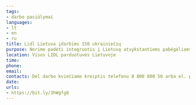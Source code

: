 ```yaml
---
tags:
- darbo pasiūlymai
languages:
- lt
- en
- ru
title: Lidl Lietuva įdarbims 150 ukrainiečių
purpose: Norime padėti integruotis į Lietuvą atvykstantiems pabėgėliams iš Ukrainos ir esame pasiruošę į savo komandą priimti apie 150 ukrainiečių. Pasiūlysime darbą 50-tyje parduotuvių visoje Lietuvoje, Kaune esančiame logistikos centre bei centrinėje buveinėje Vilniuje.Visi darbuotojai taps visaverčiais kolektyvo nariais, jiems suteikiamos darbo sąlygos ir naudos niekuo nesiskirs nuo atitinkamose pozicijose jau dirbančių žmonių. Prekybos tinklas šiems darbuotojams taip pat skris ir 100 eurų „Lidl“ dovanų korteles kaip paramą, kuri šiuo metu yra labai reikalinga.Dėl darbo kviečiame kreiptis telefonu 8 800 800 50 arba el. paštu noriudirbti@lidl.ltAktualius darbo skelbimus rasite https://bit.ly/3hWgfg8Kviečiame pasidalinti šiuo įrašu su tais, kuriems ši informacija aktuali.
location: Visos LIDL parduotuvės Lietuvoje
time: 
phone: 
email: 
contacts: Dėl darbo kviečiame kreiptis telefonu 8 800 800 50 arba el. paštu noriudirbti@lidl.lt
date: 
urls:
- https://bit.ly/3hWgfg8
---
```

